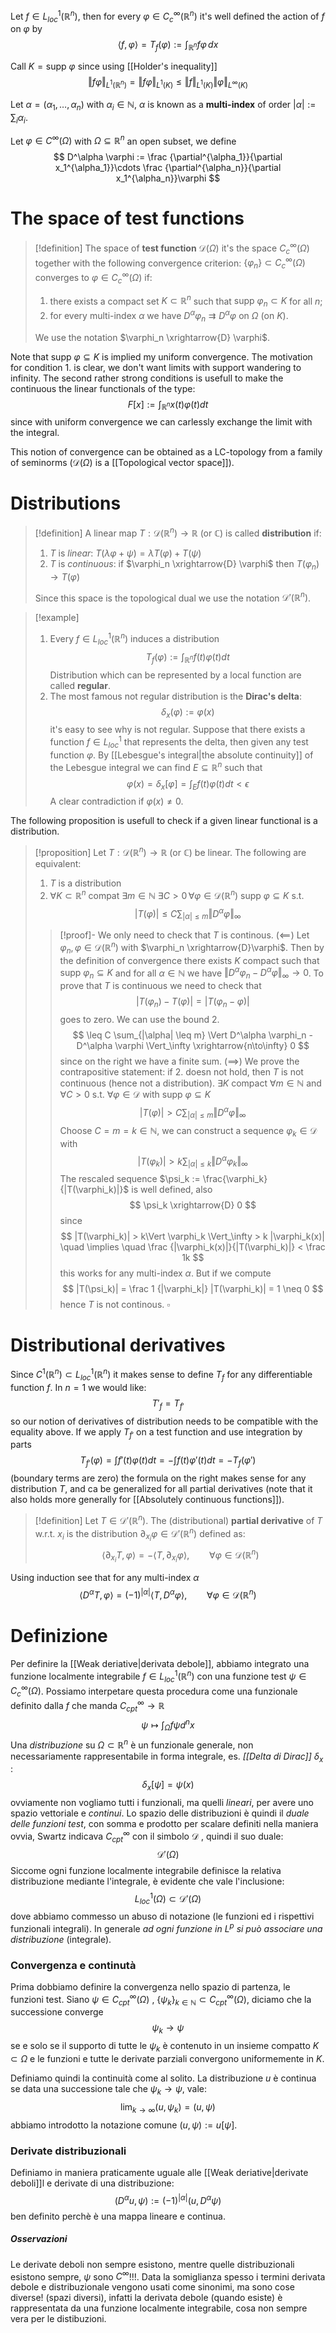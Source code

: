 

Let $f \in L_{loc}^1(\mathbb{R}^n)$, then for every $\varphi \in C_c^{\infty}(\mathbb{R}^n)$ it's well defined the action of $f$ on $\varphi$ by
$$
\langle f,  \varphi \rangle = T_f(\varphi) := \int_{\mathbb{R}^n} f\varphi \,dx
$$

Call $K = \text{supp } \varphi$ since using [[Holder's inequality]] 
$$
\Vert f \varphi \Vert_{L^1(\mathbb{R}^n)} = \Vert f \varphi \Vert_{L^1(K)} \leq \Vert f \Vert_{L^1(K)} \Vert \varphi \Vert_{L^\infty(K)}
$$


Let $\alpha = (\alpha_1,\dots,\alpha_n)$ with $\alpha_i \in \mathbb{N}$, $\alpha$ is known as a **multi-index** of order $|\alpha| := \sum_i \alpha_i$. 

Let $\varphi \in C^{\infty}(\Omega)$ with $\Omega \subseteq \mathbb{R}^n$ an open subset, we define 
$$
D^\alpha \varphi := \frac {\partial^{\alpha_1}}{\partial x_1^{\alpha_1}}\cdots \frac {\partial^{\alpha_n}}{\partial x_1^{\alpha_n}}\varphi
$$
# The space of test functions
> [!definition]
> The space of **test function** $\mathcal{D}(\Omega)$ it's the space $C_c^\infty(\Omega)$ together with the following convergence criterion: $\{\varphi_n\} \subset C_c^\infty(\Omega)$ converges to $\varphi \in C_c^\infty(\Omega)$ if:
> 1. there exists a compact set $K \subset \mathbb{R}^n$ such that $\text{supp }\varphi_n \subset K$ for all $n$;
> 2. for every multi-index $\alpha$ we have $D^\alpha \varphi_n \rightrightarrows D^\alpha\varphi$ on $\Omega$ (on $K$).
> 
> We use the notation $\varphi_n \xrightarrow{D} \varphi$.


Note that $\text{supp }\varphi \subseteq K$ is implied my uniform convergence.
The motivation for condition $1.$ is clear, we don't want limits with support wandering to infinity. The second rather strong conditions is usefull to make the continuous the linear functionals of the type:
$$
F[x] := \int_{\mathbb{R}^n} x(t) \varphi(t) dt
$$
since with uniform convergence we can carlessly exchange the limit with the integral.

This notion of convergence can be obtained as a LC-topology from a family of seminorms ($\mathcal{D}(\Omega)$ is a [[Topological vector space]]).

# Distributions
> [!definition]
> A linear map $T : \mathcal{D}(\mathbb{R}^n) \to \mathbb{R}$ (or $\mathbb{C}$) is called **distribution** if:
> 1. $T$ is _linear_: $T(\lambda \varphi + \psi) = \lambda T(\varphi) + T(\psi)$
> 2. $T$ is _continuous_: if $\varphi_n \xrightarrow{D} \varphi$ then $T(\varphi_n) \to T(\varphi)$
>
>Since this space is the topological dual we use the notation $\mathcal{D}'(\mathbb{R}^n)$.


>[!example]
> 1. Every $f \in L^1_{loc}(\mathbb{R}^n)$ induces a distribution 
> $$
> T_f(\varphi) := \int_{\mathbb{R}^n} f(t)\varphi(t)dt
> $$
> Distribution which can be represented by a local function are called **regular**.
> 1. The most famous not regular distribution is the **Dirac's delta**:
> $$
> \delta_x(\varphi) := \varphi(x)
> $$
> it's easy to see why is not regular. Suppose that there exists a function $f \in L^1_{loc}$ that represents the delta, then given any test function $\varphi$. By [[Lebesgue's integral|the absolute continuity]] of the Lebesgue integral we can find $E \subseteq \mathbb{R}^n$ such that
> $$ 
> \varphi(x)=\delta_x[\varphi] = \int_E f(t) \varphi(t)dt < \epsilon
> $$
> A clear contradiction if $\varphi(x) \neq 0$.


The following proposition is usefull to check if a given linear functional is a distribution.

> [!proposition]
> Let $T : \mathcal{D}(\mathbb{R}^n) \to \mathbb{R}$ (or $\mathbb{C}$) be linear. The following are equivalent:
> 1. $T$ is a distribution
> 2. $\forall K \subset \mathbb{R}^n$ compat $\exists m \in \mathbb{N}$ $\exists C > 0\, \forall \varphi \in \mathcal{D}(\mathbb{R}^n)$ $\text{supp }\varphi \subseteq K$  s.t.
> $$
> |T(\varphi)| \leq C \sum_{|\alpha| \leq m} \Vert D^\alpha \varphi\Vert_\infty
> $$
> 
> > [!proof]-
> > We only need to check that $T$ is continous.
> > $(\impliedby)$ Let $\varphi_n, \varphi \in \mathcal{D}(\mathbb{R}^n)$ with $\varphi_n \xrightarrow{D}\varphi$. Then by the definition of convergence there exists $K$ compact such that $\text{supp }\varphi_n \subseteq K$ and for all $\alpha \in \mathbb{N}$ we have $\Vert D^\alpha \varphi_n - D^\alpha \varphi\Vert_\infty \to 0$.
> > To prove that $T$ is continuous we need to check that
> > $$
> > |T(\varphi_n) - T(\varphi)| = |T(\varphi_n - \varphi)|
> > $$
> > goes to zero. We can use the bound $2.$
> > $$
> > \leq C \sum_{|\alpha| \leq m} \Vert D^\alpha \varphi_n - D^\alpha \varphi \Vert_\infty \xrightarrow{n\to\infty} 0
> > $$
> > since on the right we have a finite sum.
> >  $(\implies)$ We prove the contrapositive statement: if $2.$ doesn not hold, then $T$ is not continuous (hence not a distribution).
> >  $\exists K$ compact $\forall m \in \mathbb{N}$ and $\forall C >0$ s.t. $\forall \varphi \in \mathcal{D}$ with $\text{supp }\varphi \subseteq K$
> >  $$
> >  |T(\varphi)| > C \sum_{|\alpha| \leq m} \Vert D^\alpha \varphi \Vert_\infty
> > $$
> > Choose $C = m = k \in \mathbb{N}$, we can construct a sequence $\varphi_k \in \mathcal{D}$ with
> > $$
> > |T(\varphi_k)| > k \sum_{|\alpha| \leq k} \Vert D^\alpha \varphi_k \Vert_\infty
> > $$
> > The rescaled sequence $\psi_k := \frac{\varphi_k}{|T(\varphi_k)|}$ is well defined, also
> > $$
> > \psi_k \xrightarrow{D} 0
> > $$
> > since 
> > $$
> > |T(\varphi_k)| > k\Vert \varphi_k \Vert_\infty > k |\varphi_k(x)| \quad \implies \quad \frac {|\varphi_k(x)|}{|T(\varphi_k)|} < \frac 1k
> > $$
> > this works for any multi-index $\alpha$.
> > But if we compute 
> > $$
> > |T(\psi_k)| = \frac 1 {|\varphi_k|} |T(\varphi_k)| = 1 \neq 0
> > $$
> > hence $T$ is not continous. $\square$


# Distributional derivatives

Since $C^1(\mathbb{R}^n) \subset L^1_{loc}(\mathbb{R}^n)$ it makes sense to define $T_f$ for any differentiable function $f$. In $n=1$ we would like:
$$
T'_f = T_{f'}
$$
so our notion of derivatives of distribution needs to be compatible with the equality above. If we apply $T_{f'}$ on a test function and use integration by parts
$$
T_{f'}(\varphi) = \int f'(t) \varphi(t) dt = -\int f(t) \varphi'(t)dt = -T_f(\varphi')
$$
(boundary terms are zero) the formula on the right makes sense for any distribution $T$, and ca be generalized for all partial derivatives (note that it also holds more generally for [[Absolutely continuous functions]]).

> [!definition]
> Let $T \in \mathcal{D}'(\mathbb{R}^n)$. The (distributional) **partial derivative** of $T$ w.r.t. $x_i$ is the distribution $\partial_{x_i} \varphi \in \mathcal{D}'(\mathbb{R}^n)$ defined as:
> $$
> \langle \partial_{x_i}T, \varphi \rangle = - \langle T, \partial_{x_i}\varphi \rangle, \qquad \forall \varphi \in \mathcal{D}(\mathbb{R}^n)
> $$

Using induction see that for any multi-index $\alpha$ 
$$
\langle D^\alpha T, \varphi \rangle = (-1)^{|\alpha|}\langle T, D^\alpha\varphi \rangle, \qquad \forall \varphi \in \mathcal{D}(\mathbb{R}^n)
$$
# Definizione
Per definire la [[Weak deriative|derivata debole]], abbiamo integrato una funzione localmente integrabile $f \in L^1_{loc}(\mathbb{R}^n)$ con una funzione test $\psi \in C^{\infty}_{c}(\Omega)$. Possiamo interpetare questa procedura come una funzionale definito dalla $f$ che manda $C^{\infty}_{cpt} \to \mathbb{R}$
$$
\psi \mapsto \int_\Omega f \psi d^nx
$$
Una _distribuzione_ su $\Omega \subset \mathbb{R}^n$ è un funzionale generale, non necessariamente rappresentabile in forma integrale, es. _[[Delta di Dirac]]_ $\delta_x$ :
$$
\delta_x[\psi] = \psi(x)
$$
ovviamente non vogliamo tutti i funzionali, ma quelli _lineari_, per avere uno spazio vettoriale e _continui_.
Lo spazio delle distribuzioni è quindi il _duale delle funzioni test_, con somma e prodotto per scalare definiti nella maniera ovvia, Swartz indicava $C^{\infty}_{cpt}$ con il simbolo $\mathcal{D}$ , quindi il suo duale:
$$
\mathcal{D}'(\Omega)
$$
Siccome ogni funzione localmente integrabile definisce la relativa distribuzione mediante l'integrale, è evidente che vale l'inclusione:
$$
L^1_{loc}(\Omega) \subset \mathcal{D}'(\Omega)
$$
dove abbiamo commesso un abuso di notazione (le funzioni ed i rispettivi funzionali integrali). In generale _ad ogni funzione in $L^p$ si può associare una distribuzione_ (integrale).

### Convergenza e continutà
Prima dobbiamo definire la convergenza nello spazio di partenza, le funzioni test. Siano $\psi \in C^{\infty}_{cpt}(\Omega)$ , $\{\psi_k\}_{k \in \mathbb{N} }\subset C^{\infty}_{cpt}(\Omega)$, diciamo che la successione converge  
$$
\psi_k \to \psi 
$$
se e solo se il supporto di tutte le $\psi_k$ è contenuto in un insieme compatto $K\subset \Omega$ e le funzioni e tutte le derivate parziali convergono uniformemente in $K$.

Definiamo quindi la continuità come al solito. La distribuzione $u$ è continua se data una successione tale che $\psi_k \to \psi$, vale:
$$
\lim_{k\to\infty}(u,\psi_k) = (u,\psi)
$$
abbiamo introdotto la notazione comune $(u,\psi) := u[\psi]$.

### Derivate distribuzionali
Definiamo in maniera praticamente uguale alle [[Weak deriative|derivate deboli]]l e derivate di una distribuzione:
$$
(D^\alpha u,\psi) := (-1)^{|\alpha|}(u,D^\alpha \psi)
$$
ben definito perchè è una mappa lineare e continua.

##### Osservazioni
Le derivate deboli non sempre esistono, mentre quelle distribuzionali esistono sempre, $\psi$ sono $C^\infty$!!!.
Data la somiglianza spesso i termini derivata debole e distribuzionale vengono usati come sinonimi, ma sono cose diverse! (spazi diversi), infatti la derivata debole (quando esiste) è rappresentata da una funzione localmente integrabile, cosa non sempre vera per le distibuzioni.



